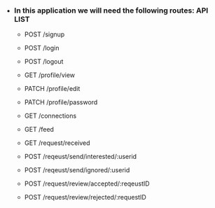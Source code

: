 - ### In this application we will need the following routes: API LIST
   - POST /signup
   - POST /login
   - POST /logout

   - GET /profile/view
   - PATCH /profile/edit
   - PATCH /profile/password

   - GET /connections
   - GET /feed

   - GET /request/received
   - POST /reqeust/send/interested/:userid
   - POST /reqeust/send/ignored/:userid
   - POST /request/review/accepted/:reqeustID
   - POST /request/review/rejected/:requestID

